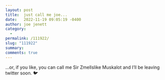 ```yaml
---
layout: post
title:  just call me joe...
date:   2022-11-19 09:05:19 -0400
author: joe jenett
category:
  -  
permalink: /111922/
slug: "111922"
summary:
comments: true
---
```

...or, if you like, you can call me Sir Zmellslike Muskalot and I’ll be leaving twitter soon. 🐦


<a href="https://brid.gy/publish/twitter"></a>
<data class="p-bridgy-omit-link" value="false"></data>